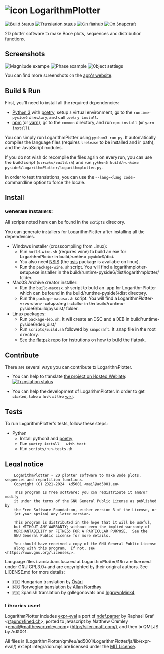 # ![icon](https://apps.ad5001.eu/icons/apps/svg/logarithmplotter.svg) LogarithmPlotter

[![Build Status](https://ci.ad5001.eu/api/badges/Ad5001/LogarithmPlotter/status.svg)](https://ci.ad5001.eu/Ad5001/LogarithmPlotter)
[![Translation status](https://hosted.weblate.org/widgets/logarithmplotter/-/logarithmplotter/svg-badge.svg)](https://hosted.weblate.org/engage/logarithmplotter/)
[![On flathub](https://img.shields.io/flathub/v/eu.ad5001.LogarithmPlotter?label=on%20flathub&logo=Flathub&logoColor=white&color=4A86CF)](https://flathub.org/apps/details/eu.ad5001.LogarithmPlotter)
[![On Snapcraft](https://badgen.net/snapcraft/v/logarithmplotter?label=on%20snapstore&color=82BEA0&icon=https://ad5001.eu/icons/skills/snapcraft.svg)](https://snapcraft.io/logarithmplotter)

2D plotter software to make Bode plots, sequences and distribution functions.

## Screenshots

![Magnitude example](https://apps.ad5001.eu/img/full/logarithmplotter.png)
![Phase example](https://apps.ad5001.eu/img/en/logarithmplotter/phase.png)
![Object settings](https://apps.ad5001.eu/img/en/logarithmplotter/object-settings.webp)

You can find more screenshots on the [app's website](https://apps.ad5001.eu/logarithmplotter/).

## Build & Run

First, you'll need to install all the required dependencies:

- [Python 3](https://python.org) with [poetry](https://python-poetry.org/), setup a virtual environment, go to the `runtime-pyside6` directory, and call
  `poetry install`.
- [npm](https://npmjs.com) (or [yarn](https://yarnpkg.com/)), go to the `common` directory, and run `npm install` (or `yarn install`).

You can simply run LogarithmPlotter using `python3 run.py`. It automatically compiles the language files (requires
`lrelease` to be installed and in path), and the JavaScript modules.

If you do not wish do recompile the files again on every run, you can use the build script (`scripts/build.sh`) and run
`python3 build/runtime-pyside6/LogarithmPlotter/logarithmplotter.py`.

In order to test translations, you can use the `--lang=<lang code>` commandline option to force the locale.

## Install

### Generate installers:

All scripts noted here can be found in the `scripts` directory.

You can generate installers for LogarithmPlotter after installing all the dependencies.

- Windows installer (crosscompiling from Linux):
    - Run  `build-wine.sh` (requires wine) to build an exe for LogarithmPlotter in build/runtime-pyside6/dist.
    - You also need [NSIS](https://nsis.sourceforge.io/Main_Page) (the [nsis](https://pkgs.org/download/nsis) package is available on linux).
    - Run the `package-wine.sh` script. You will find a logarithmplotter-setup.exe installer in the build/runtime-pyside6/dist/logarithmplotter/ folder.
- MacOS Archive creator installer:
    - Run the `build-macosx.sh` script to build an .app for LogarithmPlotter which can be found in the build/runtime-pyside6/dist directory.
    - Run the `package-macosx.sh` script. You will find a LogarithmPlotter-v&lt;version&gt;-setup.dmg installer in the
      build/runtime-pyside6/build/pysdist/ folder.
- Linux packages:
    - Run `package-deb.sh`. It will create an DSC and a DEB in build/runtime-pyside6/deb_dist/
    - Run `scripts/build.sh` followed by `snapcraft`. It .snap file in the root directory.
    - See [the flatpak repo](https://github.com/Ad5001/eu.ad5001.LogarithmPlotter) for instrutions on how to build the flatpak.

## Contribute

There are several ways you can contribute to LogarithmPlotter.

- You can help to translate [the project on Hosted Weblate](https://hosted.weblate.org/engage/logarithmplotter/):
  [![Translation status](https://hosted.weblate.org/widgets/logarithmplotter/-/logarithmplotter/multi-auto.svg)](https://hosted.weblate.org/engage/logarithmplotter/)

- You can help the development of LogarithmPlotter. In order to get started, take a look at
  the [wiki](https://git.ad5001.eu/Ad5001/LogarithmPlotter/wiki/_pages).

## Tests

To run LogarithmPlotter's tests, follow these steps:

- Python
    - Install python3 and [poetry](https://python-poetry.org/)
    - Run `poetry install --with test`
    - Run `scripts/run-tests.sh`

## Legal notice

        LogarithmPlotter - 2D plotter software to make Bode plots, sequences and repartition functions.
        Copyright (C) 2021-2024  Ad5001 <mail@ad5001.eu>

        This program is free software: you can redistribute it and/or modify
        it under the terms of the GNU General Public License as published by
        the Free Software Foundation, either version 3 of the License, or
        (at your option) any later version.

        This program is distributed in the hope that it will be useful,
        but WITHOUT ANY WARRANTY; without even the implied warranty of
        MERCHANTABILITY or FITNESS FOR A PARTICULAR PURPOSE.  See the
        GNU General Public License for more details.

        You should have received a copy of the GNU General Public License
        along with this program.  If not, see <https://www.gnu.org/licenses/>.

Language files translations located at LogarithmPlotter/i18n are licensed under GNU GPL3.0+ and are copyrighted by their
original authors. See LICENSE.md for more details:

- 🇭🇺 Hungarian translation by [Óvári](https://github.com/ovari)
- 🇳🇴 Norwegian translation by [Allan Nordhøy](https://github.com/comradekingu)
- 🇪🇸 Spanish translation by gallegonovato and [IngrownMink4](https://github.com/IngrownMink4)

### Libraries used

LogarithmPlotter includes [expr-eval](https://github.com/silentmatt/expr-eval) a port
of [ndef.parser](https://web.archive.org/web/20111023001618/http://www.undefined.ch/mparser/index.html) by Raphael Graf
&lt;r@undefined.ch&gt;, ported to javascript by Matthew Crumley
&lt;email@matthewcrumley.com&gt; (http://silentmatt.com/), and then to QMLJS by Ad5001.

All files in (LogarithmPlotter/qml/eu/ad5001/LogarithmPlotter/js/lib/expr-eval/) except integration.mjs are licensed
under the [MIT License](https://raw.githubusercontent.com/silentmatt/expr-eval/master/LICENSE.txt).
